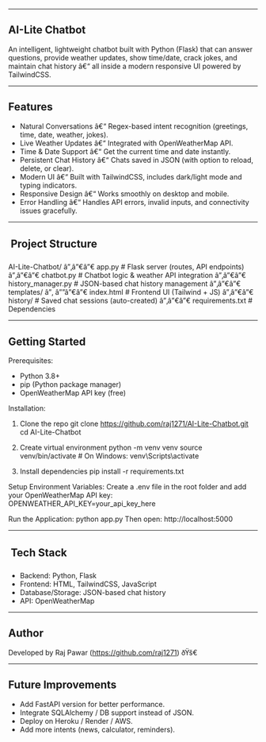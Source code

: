 ------------------------------------------------------------
AI-Lite Chatbot  
------------------------------------------------------------

An intelligent, lightweight chatbot built with Python (Flask) that can answer questions, provide weather updates, show time/date, crack jokes, and maintain chat history â€“ all inside a modern responsive UI powered by TailwindCSS.  

------------------------------------------------------------
 Features
------------------------------------------------------------
- Natural Conversations â€“ Regex-based intent recognition (greetings, time, date, weather, jokes).
- Live Weather Updates â€“ Integrated with OpenWeatherMap API.
- Time & Date Support â€“ Get the current time and date instantly.
- Persistent Chat History â€“ Chats saved in JSON (with option to reload, delete, or clear).
- Modern UI â€“ Built with TailwindCSS, includes dark/light mode and typing indicators.
- Responsive Design â€“ Works smoothly on desktop and mobile.
- Error Handling â€“ Handles API errors, invalid inputs, and connectivity issues gracefully.  

------------------------------------------------------------
 Project Structure
------------------------------------------------------------
AI-Lite-Chatbot/
â”‚â”€â”€ app.py              # Flask server (routes, API endpoints)
â”‚â”€â”€ chatbot.py          # Chatbot logic & weather API integration
â”‚â”€â”€ history_manager.py  # JSON-based chat history management
â”‚â”€â”€ templates/
â”‚   â””â”€â”€ index.html      # Frontend UI (Tailwind + JS)
â”‚â”€â”€ history/            # Saved chat sessions (auto-created)
â”‚â”€â”€ requirements.txt    # Dependencies  

------------------------------------------------------------
 Getting Started
------------------------------------------------------------
Prerequisites:
- Python 3.8+
- pip (Python package manager)
- OpenWeatherMap API key (free)

Installation:
1. Clone the repo
   git clone https://github.com/raj1271/AI-Lite-Chatbot.git
   cd AI-Lite-Chatbot

2. Create virtual environment
   python -m venv venv
   source venv/bin/activate   # On Windows: venv\Scripts\activate

3. Install dependencies
   pip install -r requirements.txt

Setup Environment Variables:
Create a .env file in the root folder and add your OpenWeatherMap API key:
   OPENWEATHER_API_KEY=your_api_key_here

Run the Application:
   python app.py
Then open: http://localhost:5000  

------------------------------------------------------------
 Tech Stack
------------------------------------------------------------
- Backend: Python, Flask
- Frontend: HTML, TailwindCSS, JavaScript
- Database/Storage: JSON-based chat history
- API: OpenWeatherMap  

------------------------------------------------------------
 Author
------------------------------------------------------------
Developed by Raj Pawar (https://github.com/raj1271) ðŸš€  

------------------------------------------------------------
 Future Improvements
------------------------------------------------------------
- Add FastAPI version for better performance.
- Integrate SQLAlchemy / DB support instead of JSON.
- Deploy on Heroku / Render / AWS.
- Add more intents (news, calculator, reminders).  